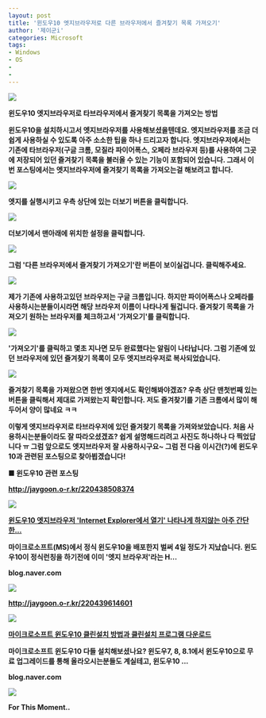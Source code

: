 ```yaml
---
layout: post
title: '윈도우10 엣지브라우저로 다른 브라우저에서 즐겨찾기 목록 가져오기'
author: '제이군i'
categories: Microsoft
tags:
- Windows
- OS
-
-
---
```



<script> location.href='https://cafe.naver.com/develoid/555177' ; </script>

<p><img src="https://dthumb-phinf.pstatic.net/?src=%22http%3A%2F%2Fblogfiles.naver.net%2F20150805_72%2Fnstop__1438783025791yPOBP_PNG%2F2.png%22&amp;type=cafe_wa740"></p><p><b></p><p><b></p><p><b>윈도우10 엣지브라우저로 타브라우저에서 즐겨찾기 목록을 가져오는 방법</b></p><p><b></p><p><b>윈</b>도우10을 설치하시고서 엣지브라우저를 사용해보셨을텐데요. 엣지브라우저를 조금 더 쉽게 사용하실 수 있도록 아주 소소한 팁을 하나 드리고자 합니다. 엣지브라우저에서는 기존에&nbsp;타브라우저(구글 크롬, 모질라 파이어폭스, 오페라 브라우저 등)를 사용하여 그곳에 저장되어 있던 즐겨찾기 목록을 불러올 수 있는 기능이 포함되어 있습니다. 그래서&nbsp;이번 포스팅에서는 엣지브라우저에 즐겨찾기 목록을 가져오는걸 해보려고 합니다.</p><p><b></p><p><b></p><p><b></p><p><b></p><p><img src="https://dthumb-phinf.pstatic.net/?src=%22http%3A%2F%2Fblogfiles.naver.net%2F20150806_266%2Fnstop__1438796524362KSTg1_PNG%2Fbandicam_2015-08-02_19-34-02-294.png%22&amp;type=cafe_wa740"></p><p><b></p><p>엣지를 실행시키고 우측 상단에 있는 더보기 버튼을 클릭합니다.</p><p><b></p><p><b></p><p><b></p><p><b><img src="https://dthumb-phinf.pstatic.net/?src=%22http%3A%2F%2Fblogfiles.naver.net%2F20150806_18%2Fnstop__1438796525061RAtdE_PNG%2Fbandicam_2015-08-02_19-34-04-277.png%22&amp;type=cafe_wa740"></p><p><b></p><p>더보기에서 맨아래에 위치한 설정을 클릭합니다.</p><p><b></p><p><b></p><p><b></p><p><b><img src="https://dthumb-phinf.pstatic.net/?src=%22http%3A%2F%2Fblogfiles.naver.net%2F20150806_267%2Fnstop__1438796525676az4UF_PNG%2Fbandicam_2015-08-02_19-34-12-838.png%22&amp;type=cafe_wa740"></p><p><b></p><p>그럼 '<b>다른 브라우저에서 즐겨찾기 가져오기</b>'란 버튼이 보이실겁니다. 클릭해주세요.</p><p><b></p><p><b></p><p><b></p><p><b><img src="https://dthumb-phinf.pstatic.net/?src=%22http%3A%2F%2Fblogfiles.naver.net%2F20150806_51%2Fnstop__1438796526212iwD1l_PNG%2Fbandicam_2015-08-02_19-34-16-658.png%22&amp;type=cafe_wa740"></p><p><b></p><p>제가 기존에&nbsp;사용하고있던 브라우저는 구글 크롬입니다. 하지만 파이어폭스나 오페라를 사용하시는분들이시라면 해당 브라우저 이름이 나타나게 될겁니다. 즐겨찾기 목록을 가져오기 원하는 브라우저를 체크하고서 '<b>가져오기</b>'를 클릭합니다.</p><p><b></p><p><b></p><p><b></p><p><b><img src="https://dthumb-phinf.pstatic.net/?src=%22http%3A%2F%2Fblogfiles.naver.net%2F20150806_255%2Fnstop__1438796526653gCG5g_PNG%2Fbandicam_2015-08-02_19-34-19-419.png%22&amp;type=cafe_wa740"></p><p><b></p><p>'가져오기'를 클릭하고 몇초&nbsp;지나면 모두&nbsp;완료했다는 알림이 나타납니다. 그럼 기존에 있던 브라우저에 있던&nbsp;즐겨찾기 목록이 모두 엣지브라우저로 복사되었습니다.</p><p><b></p><p><b></p><p><b></p><p><b><img src="https://dthumb-phinf.pstatic.net/?src=%22http%3A%2F%2Fblogfiles.naver.net%2F20150806_53%2Fnstop__1438796527414rPRpG_PNG%2Fbandicam_2015-08-02_19-34-30-685.png%22&amp;type=cafe_wa740"></p><p><b></p><p>즐겨찾기 목록을 가져왔으면 한번 엣지에서도 확인해봐야겠죠? 우측 상단 맨첫번째 있는 버튼을 클릭해서 제대로 가져왔는지 확인합니다. 저도 즐겨찾기를 기존 크롬에서 많이 해두어서 양이 많네요 ㅋㅋ</p><p><b></p><p><b></p><p><b></p><p>이렇게 엣지브라우저로 타브라우저에 있던 즐겨찾기 목록을 가져와보았습니다. 처음 사용하시는분들이라도 잘 따라오셨겠죠? 쉽게 설명해드리려고 사진도 하나하나 다 찍었답니다 ㅠ 그럼 앞으로도 엣지브라우저 잘 사용하시구요~ 그럼 전 다음 이시간(?)에 윈도우10과 관련된 포스팅으로&nbsp;찾아뵙겠습니다!</p><p><b></p><p><b></p><p><b></p><p><b></p><p><b>■ 윈도우10 관련 포스팅</b></p><p><b></p><p><p><a href="http://jaygoon.o-r.kr/220438508374">http://jaygoon.o-r.kr/220438508374</a></p><p><p><p><p><a href="http://blog.naver.com/nstop_/220438508374"><img src="https://dthumb-phinf.pstatic.net/?src=%22http%3A%2F%2Fdthumb.phinf.naver.net%2F%3Fsrc%3D%2522http%253A%252F%252Fblogthumb2.naver.net%252F20150802_31%252Fnstop__1438450526597XoD5v_PNG%252F1.png%253Ftype%253Dw2%2522%26type%3Df220%22&amp;type=cafe_wa740"></a></p><p><a href="http://blog.naver.com/nstop_/220438508374"></a><p><a href="http://blog.naver.com/nstop_/220438508374">윈도우10 엣지브라우저 'Internet Explorer에서 열기' 나타나게 하지않는 아주 간단한...</a></p><p>마이크로소프트(MS)에서 정식 윈도우10을 배포한지 벌써 4일 정도가 지났습니다. 윈도우10이 정식런칭을 하기전에 이미 '엣지 브라우저'라는 H...</p><p>blog.naver.com</p></p></p></p><p><img src="https://dthumb-phinf.pstatic.net/?src=%22http%3A%2F%2Fstatic.naver.net%2Fblank.gif%22&amp;type=cafe_wa740"></p></p></p><p><b></p><p><a href="http://jaygoon.o-r.kr/220439614601">http://jaygoon.o-r.kr/220439614601</a><b><p><p><p><a href="http://blog.naver.com/nstop_/220439614601"><img src="https://dthumb-phinf.pstatic.net/?src=%22http%3A%2F%2Fdthumb.phinf.naver.net%2F%3Fsrc%3D%2522http%253A%252F%252Fblogthumb2.naver.net%252F20150803_14%252Fnstop__14385741742499QTjF_PNG%252F2.png%253Ftype%253Dw2%2522%26type%3Df220%22&amp;type=cafe_wa740"></a></p><p><a href="http://blog.naver.com/nstop_/220439614601"></a><p><a href="http://blog.naver.com/nstop_/220439614601">마이크로소프트 윈도우10 클린설치 방법과 클린설치 프로그램 다운로드</a></p><p>마이크로소프트 윈도우10 다들 설치해보셨나요? 윈도우7, 8, 8.1에서 윈도우10으로 무료 업그레이드를 통해 올라오시는분들도 계실테고, 윈도우10 ...</p><p>blog.naver.com</p></p></p></p><p><img src="https://dthumb-phinf.pstatic.net/?src=%22http%3A%2F%2Fstatic.naver.net%2Fblank.gif%22&amp;type=cafe_wa740"></p></p><p><b></p><p><b></p><p><b></p><p><b></p><p><b></p><p><b>For</b> This <b>Moment</b>..</p><p>&nbsp;</p>
